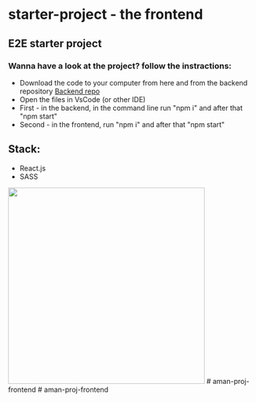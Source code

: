 <h1> starter-project - the frontend </h1>
<h2> E2E starter project </h2>
<h3> Wanna have a look at the project? follow the instractions:</h3>
<ul>
  <li>Download the code to your computer from here and from the backend repository <a href="https://github.com/boazderi/{ProjectName}"> Backend repo </a> </li>
  <li> Open the files in VsCode (or other IDE)</li>
  <li> First - in the backend, in the command line run "npm i" and after that "npm start" </li>
  <li> Second - in the frontend, run "npm i" and after that "npm start" </li>
</ul>

<h2>Stack: </h2>
<ul>
  <li>React.js</li>
  <li>SASS</li>
</ul>
<img src="https://res.cloudinary.com/boaz-sunday-proj/image/upload/v1685524607/ufae1chftlw4c4qgazku.jpg" width=400 alt="">
# aman-proj-frontend
# aman-proj-frontend
